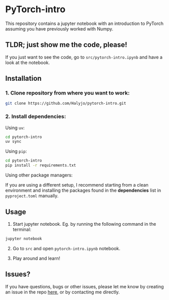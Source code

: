 # PyTorch-intro
This repository contains a jupyter notebook with an introduction to PyTorch assuming you have previously worked with Numpy.

## TLDR; just show me the code, please!
If you just want to see the code, go to `src/pytorch-intro.ipynb` and have a look at the notebook.


## Installation
### 1. Clone repository from where you want to work:
```bash
git clone https://github.com/Halyjo/pytorch-intro.git 
```

### 2. Install dependencies:
Using `uv`:
```bash
cd pytorch-intro
uv sync
```

Using `pip`:
```bash
cd pytorch-intro
pip install -r requirements.txt
```


Using other package managers:

If you are using a different setup, I recommend starting from a clean environment and installing the packages found in the **dependencies** list in `pyproject.toml` manually.

## Usage
1. Start jupyter notebook. Eg. by running the following command in the terminal:

```bash
jupyter notebook
```

2. Go to `src` and open `pytorch-intro.ipynb` notebook.

3. Play around and learn!

## Issues?
If you have questions, bugs or other issues, please let me know by creating an issue in the repo [here](https://github.com/Halyjo/pytorch-intro/issues), or by contacting me directly.
